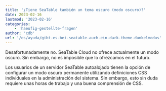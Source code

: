 ```yaml
---
title: '¿Tiene SeaTable también un tema oscuro (modo oscuro)?'
date: 2023-02-16
lastmod: '2023-02-16'
categories:
    - 'haeufig-gestellte-fragen'
author: 'cdb'
url: '/es/ayuda/gibt-es-bei-seatable-auch-ein-dark-theme-dunkelmodus'
---
```


Desafortunadamente no. SeaTable Cloud no ofrece actualmente un modo oscuro. Sin embargo, no es imposible que lo ofrezcamos en el futuro.

Los usuarios de un servidor SeaTable autoalojado tienen la opción de configurar un modo oscuro permanente utilizando definiciones CSS individuales en la administración del sistema. Sin embargo, esto sin duda requiere unas horas de trabajo y una buena comprensión de CSS.
